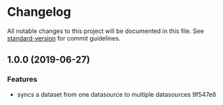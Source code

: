 # Changelog

All notable changes to this project will be documented in this file. See [standard-version](https://github.com/conventional-changelog/standard-version) for commit guidelines.

## 1.0.0 (2019-06-27)


### Features

* syncs a dataset from one datasource to multiple datasources 9f547e8
